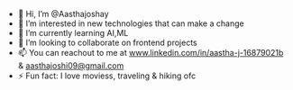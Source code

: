 - 👋 Hi, I’m @Aasthajoshay
- 👀 I’m interested in new technologies that can make a change
- 🌱 I’m currently learning AI,ML
- 💞️ I’m looking to collaborate on frontend projects
- 📫 You can reachout to me at www.linkedin.com/in/aastha-j-16879021b & aasthajoshi09@gmail.com
- ⚡ Fun fact: I love moviess, traveling & hiking ofc

<!---
Aasthajoshay/Aasthajoshay is a ✨ special ✨ repository because its `README.md` (this file) appears on your GitHub profile.
You can click the Preview link to take a look at your changes.
--->

